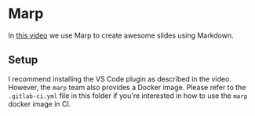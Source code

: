# Marp
In [this video](https://youtu.be/EzQ-p41wNEE) we use Marp to create awesome slides using Markdown.

## Setup
I recommend installing the VS Code plugin as described in the video. However, the `marp` team also provides a Docker image. Please refer to the `.gitlab-ci.yml` file in this folder if you're interested in how to use the `marp` docker image in CI.
